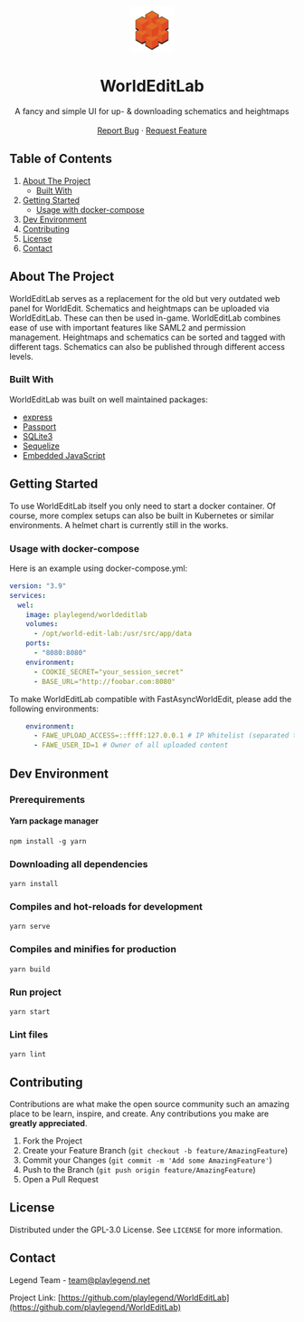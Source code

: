 <!-- PROJECT SHIELDS -->


<!-- PROJECT LOGO -->
<p align="center">
  <a href="https://github.com/playlegend/WorldEditLab">
    <img src="public/images/logo.png" alt="Logo" width="80" height="80">
  </a>
</p>

<h1 align="center">WorldEditLab</h1>
<p align="center">
    A fancy and simple UI for up- & downloading schematics and heightmaps
    <br />
    <br />
    <a href="https://github.com/playlegend/WorldEditLab/issues/new?assignees=&labels=bug&template=bug_report.md">Report Bug</a>
    ·
    <a href="https://github.com/playlegend/WorldEditLab/issues/new?assignees=&labels=enhancement&template=feature_request.md">Request Feature</a>
</p>


<!-- TABLE OF CONTENTS -->

## Table of Contents</summary>

<ol>
  <li>
    <a href="#about-the-project">About The Project</a>
    <ul>
      <li><a href="#built-with">Built With</a></li>
    </ul>
  </li>
  <li>
    <a href="#getting-started">Getting Started</a>
    <ul>
      <li><a href="#usage-with-docker-compose">Usage with docker-compose</a></li>
    </ul>
    <li><a href="#dev-environment">Dev Environment</a></li>
  </li>
  <li><a href="#contributing">Contributing</a></li> 
  <li><a href="#license">License</a></li>
  <li><a href="#contact">Contact</a></li>
</ol>

<!-- ABOUT THE PROJECT -->

## About The Project

WorldEditLab serves as a replacement for the old but very outdated web panel for WorldEdit. Schematics and heightmaps can be uploaded via WorldEditLab. These can then be used in-game.
WorldEditLab combines ease of use with important features like SAML2 and permission management.
Heightmaps and schematics can be sorted and tagged with different tags. Schematics can also be published through different access levels.

### Built With

WorldEditLab was built on well maintained packages:

* [express](https://www.npmjs.com/package/express)
* [Passport](https://www.npmjs.com/package/passport)
* [SQLite3](https://www.npmjs.com/package/sqlite3)
* [Sequelize](https://www.npmjs.com/package/sequelize)
* [Embedded JavaScript](https://www.npmjs.com/package/ejs)

<!-- GETTING STARTED -->

## Getting Started

To use WorldEditLab itself you only need to start a docker container.
Of course, more complex setups can also be built in Kubernetes or similar environments.
A helmet chart is currently still in the works.

### Usage with docker-compose

Here is an example using docker-compose.yml:

```yaml
version: "3.9"
services:
  wel:
    image: playlegend/worldeditlab
    volumes:
      - /opt/world-edit-lab:/usr/src/app/data
    ports:
      - "8080:8080"
    environment:
      - COOKIE_SECRET="your_session_secret"
      - BASE_URL="http://foobar.com:8080"     
 ```

To make WorldEditLab compatible with FastAsyncWorldEdit, please add the following environments: 
````yaml
    environment:
      - FAWE_UPLOAD_ACCESS=::ffff:127.0.0.1 # IP Whitelist (separated through ',')
      - FAWE_USER_ID=1 # Owner of all uploaded content
````
## Dev Environment

### Prerequirements

#### Yarn package manager

```shell
npm install -g yarn
```

### Downloading all dependencies

```shell
yarn install
```

### Compiles and hot-reloads for development

```shell
yarn serve
```

### Compiles and minifies for production

```shell
yarn build
```

### Run project

```shell
yarn start
```

### Lint files

```shell
yarn lint
```

<!-- CONTRIBUTING -->

## Contributing

Contributions are what make the open source community such an amazing place to be learn, inspire,
and create. Any contributions you make are **greatly appreciated**.

1. Fork the Project
2. Create your Feature Branch (`git checkout -b feature/AmazingFeature`)
3. Commit your Changes (`git commit -m 'Add some AmazingFeature'`)
4. Push to the Branch (`git push origin feature/AmazingFeature`)
5. Open a Pull Request

<!-- LICENSE -->

## License

Distributed under the GPL-3.0 License. See `LICENSE` for more information.

<!-- CONTACT -->

## Contact

Legend Team - team@playlegend.net

Project
Link: [https://github.com/playlegend/WorldEditLab](https://github.com/playlegend/WorldEditLab)
